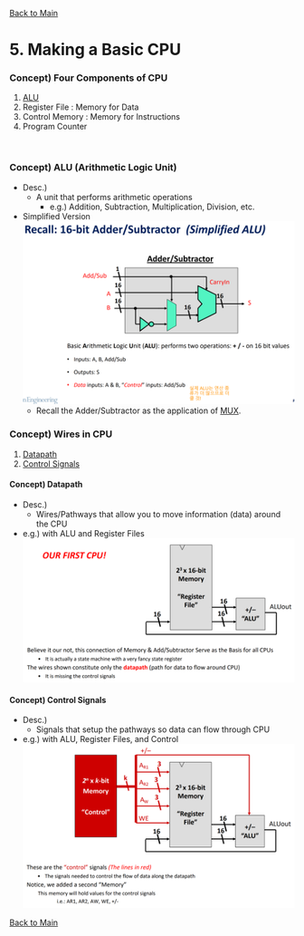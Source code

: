[Back to Main](../main.md)

# 5. Making a Basic CPU
### Concept) Four Components of CPU
1. [ALU](#concept-alu-arithmetic-logic-unit)
2. Register File : Memory for Data
3. Control Memory : Memory for Instructions
4. Program Counter

<br>

### Concept) ALU (Arithmetic Logic Unit)
- Desc.)
  - A unit that performs arithmetic operations
    - e.g.) Addition, Subtraction, Multiplication, Division, etc.
- Simplified Version   
  ![](../images/m05/001.png)
  - Recall the Adder/Subtractor as the application of [MUX](m03.md#concept-mux-multiplexer).

### Concept) Wires in CPU
1. [Datapath](#concept-datapath)
2. [Control Signals](#concept-control-signals)

#### Concept) Datapath
- Desc.)
  - Wires/Pathways that allow you to move information (data) around the CPU
- e.g.) with ALU and Register Files   
  ![](../images/m05/002.png)



#### Concept) Control Signals
- Desc.)
  - Signals that setup the pathways so data can flow through CPU
- e.g.) with ALU, Register Files, and Control   
  ![](../images/m05/003.png)






[Back to Main](../main.md)